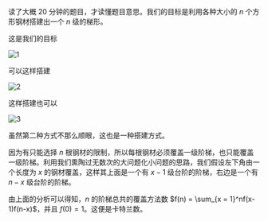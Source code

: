读了大概 20 分钟的题目，才读懂题目意思。我们的目标是利用各种大小的 $n$ 个方形钢材搭建出一个 $n$ 级的梯形。

这是我们的目标

![1](C:\Users\Lee\OneDrive\笔记\算法学习\题解\assets\1.png)

可以这样搭建

![2](C:\Users\Lee\OneDrive\笔记\算法学习\题解\assets\2.png)

这样搭建也可以

![3](C:\Users\Lee\OneDrive\笔记\算法学习\题解\assets\3.png)

虽然第二种方式不那么顺眼，这也是一种搭建方式。

因为有只能选择 $n$ 根钢材的限制，所以每根钢材必须覆盖一级阶梯，也只能覆盖一级阶梯。利用我们熏陶过无数次的大问题化小问题的思路，我们假设左下角由一个长度为 $x$ 的钢材覆盖，这样其上面是一个有 $x-1$ 级台阶的阶梯，右边是一个有 $n - x$ 级台阶的阶梯。

由上面的分析可以得知，$n$ 的阶梯总共的覆盖方法数 $f(n) = \sum_{x = 1}^nf(x-1)f(n-x)$，并且 $f(0) = 1$。这便是卡特兰数。